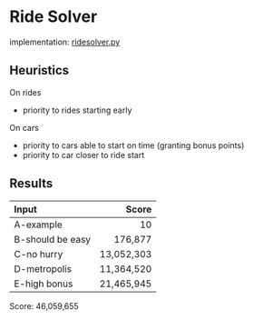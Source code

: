 # Ride Solver

implementation: [ridesolver.py](../solvers/ridesolver.py)

## Heuristics

On rides

* priority to rides starting early

On cars

* priority to cars able to start on time (granting bonus points)
* priority to car closer to ride start

## Results

| Input            |  Score     |
|:-----------------|-----------:|
| A-example        | 10         |
| B-should be easy | 176,877    |
| C-no hurry       | 13,052,303 |
| D-metropolis     | 11,364,520 |
| E-high bonus     | 21,465,945 |

Score: 46,059,655
